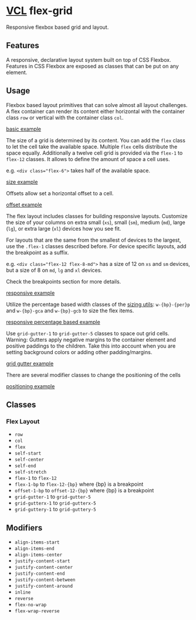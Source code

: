 # [VCL](https://vcl.github.io/vcl/) flex-grid

Responsive flexbox based grid and layout.

## Features

A responsive, declarative layout system built on top of CSS Flexbox.
Features in CSS Flexbox are exposed as classes that can be put on any element.

## Usage

Flexbox based layout primitives that can solve almost all layout challenges.
A flex container can render its content either horizontal with the container class `row` or vertical with the container class `col`.

[basic example](/demo/example-basic.html)

The size of a grid is determined by its content. You can add the `flex` class to let the cell take the available space. Multiple `flex` cells distribute the space equally.
Additionally a twelve cell grid is provided via the `flex-1` to `flex-12` classes. It allows to define the amount of space a cell uses.

e.g. `<div class="flex-6">` takes half of the available space.

[size example](/demo/example-size.html)

Offsets allow set a horizontal offset to a cell.

[offset example](/demo/example-offset.html)

The flex layout includes classes for building responsive layouts.
Customize the size of your columns on extra small (`xs`), small (`sm`), medium (`md`), large (`lg`), or extra large (`xl`) devices how you see fit.

For layouts that are the same from the smallest of devices to the largest, use the  `.flex-1` classes described before.
For device specific layouts, add the breakpoint as a suffix.

e.g. `<div class="flex-12 flex-8-md">` has a size of 12 on `xs` and `sm` devices, but a size of 8 on `md`, `lg` and `xl` devices.

Check the breakpoints section for more details.

[responsive example](/demo/example-responsive.html)

Utilize the percentage based width classes of the [sizing utils](#utils): ```w-{bp}-{per}p``` and ```w-{bp}-gca``` and ```w-{bp}-gcb```
to size the flex items.

[responsive percentage based example](/demo/example-percentage-based-width.html)

Use `grid-gutter-1` to `grid-gutter-5` classes to space out grid cells.
Warning: Gutters apply negative margins to the container element and positive paddings to the children. Take this into account when you are setting background colors or adding other padding/margins.

[grid gutter example](/demo/example-grid-gutter.html)

There are several modifier classes to change the positioning of the cells

[positioning example](/demo/example-positioning.html)

## Classes

### Flex Layout

- `row`
- `col`
- `flex`
- `self-start`
- `self-center`
- `self-end`
- `self-stretch`
- `flex-1` to `flex-12`
- `flex-1-bp` to `flex-12-{bp}` where {bp} is a breakpoint
- `offset-1-bp` to `offset-12-{bp}` where {bp} is a breakpoint
- `grid-gutter-1` to `grid-gutter-5`
- `grid-gutterx-1` to `grid-gutterx-5`
- `grid-guttery-1` to `grid-guttery-5`

## Modifiers

- `align-items-start`
- `align-items-end`
- `align-items-center`
- `justify-content-start`
- `justify-content-center`
- `justify-content-end`
- `justify-content-between`
- `justify-content-around`
- `inline`
- `reverse`
- `flex-no-wrap`
- `flex-wrap-reverse`
